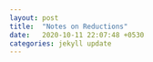 ```yaml
---
layout: post
title:  "Notes on Reductions"
date:   2020-10-11 22:07:48 +0530
categories: jekyll update
---
```

<object data="/assets/Reductions.pdf" width="1000" height="1000" type='application/pdf'/>


